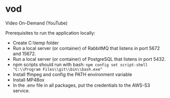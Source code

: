 # vod
Video On-Demand (YouTube)

Prerequisites to run the application locally:

* Create C:\temp folder
* Run a local server (or container) of RabbitMQ that listens in port 5672 and 15672.
* Run a local server (or container) of PostgreSQL that listens in port 5432.
* npm scripts should run with bash:
`npm config set script-shell "C:\\Program Files\\git\\bin\\bash.exe"`
* Install ffmpeg and config the PATH environment variable
* Install MP4Box
* In the .env file in all packages, put the credentials to the AWS-S3 service.
